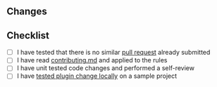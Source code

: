 <!-- Thanks for submitting a pull request! -->

## Changes
<!-- Shortly describe what you want to accomplish with this PR. -->
<!-- Add a link to the issue if available. -->

## Checklist

- [ ] I have tested that there is no similar [pull request](https://github.com/coditory/klog/pulls) already submitted
- [ ] I have read [contributing.md](https://github.com/coditory/klog/blob/master/.github/CONTRIBUTING.md) and applied to the rules
- [ ] I have unit tested code changes and performed a self-review
- [ ] I have [tested plugin change locally](https://github.com/coditory/klog/blob/master/.github/CONTRIBUTING.md#validate-changes-locally) on a sample project
